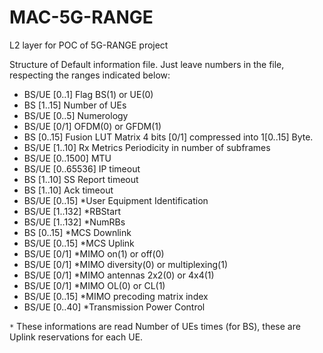 # MAC-5G-RANGE

L2 layer for POC of 5G-RANGE project

Structure of Default information file. Just leave numbers in the file, respecting the ranges indicated below:
 - BS/UE    [0..1]      Flag BS(1) or UE(0)
 - BS		[1..15]		Number of UEs 
 - BS/UE 	[0..5]		Numerology
 - BS/UE 	[0/1]		OFDM(0) or GFDM(1)
 - BS       [0..15]     Fusion LUT Matrix 4 bits [0/1] compressed into 1[0..15] Byte.
 - BS/UE	[1..10]	    Rx Metrics Periodicity in number of subframes
 - BS/UE	[0..1500]	MTU
 - BS/UE	[0..65536]	IP timeout
 - BS		[1..10]	    SS Report timeout
 - BS		[1..10]	    Ack timeout
 - BS/UE	[0..15]		*User Equipment Identification
 - BS/UE	[1..132]	*RBStart
 - BS/UE	[1..132]	*NumRBs
 - BS		[0..15]		*MCS Downlink
 - BS/UE	[0..15]		*MCS Uplink
 - BS/UE	[0/1]		*MIMO on(1) or off(0)
 - BS/UE	[0/1]		*MIMO diversity(0) or multiplexing(1)
 - BS/UE	[0/1]		*MIMO antennas 2x2(0) or 4x4(1)
 - BS/UE	[0/1]		*MIMO OL(0) or CL(1)
 - BS/UE	[0..15]		*MIMO precoding matrix index
 - BS/UE 	[0..40]	    *Transmission Power Control


`*` These informations are read Number of UEs times (for BS), these are Uplink reservations for each UE. 
